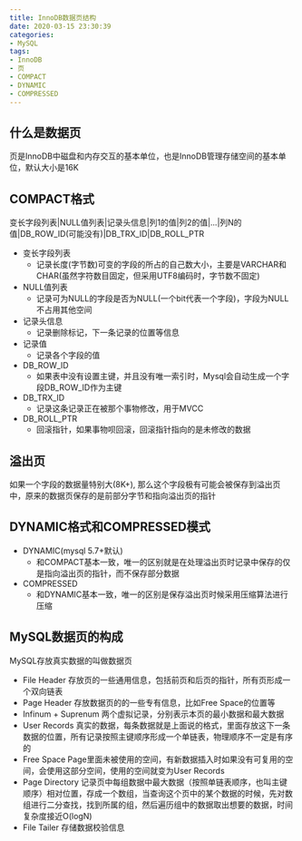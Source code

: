 ```yaml
---
title: InnoDB数据页结构
date: 2020-03-15 23:30:39
categories:
- MySQL
tags:
- InnoDB
- 页
- COMPACT
- DYNAMIC
- COMPRESSED
---
```


## 什么是数据页
页是InnoDB中磁盘和内存交互的基本单位，也是InnoDB管理存储空间的基本单位，默认大小是16K

## COMPACT格式
变长字段列表|NULL值列表|记录头信息|列1的值|列2的值|...|列N的值|DB_ROW_ID(可能没有)|DB_TRX_ID|DB_ROLL_PTR
- 变长字段列表
  - 记录长度(字节数)可变的字段的所占的自己数大小，主要是VARCHAR和CHAR(虽然字符数目固定，但采用UTF8编码时，字节数不固定)
- NULL值列表
  - 记录可为NULL的字段是否为NULL(一个bit代表一个字段)，字段为NULL不占用其他空间
- 记录头信息
  - 记录删除标记，下一条记录的位置等信息
- 记录值
  - 记录各个字段的值
- DB_ROW_ID
  - 如果表中没有设置主键，并且没有唯一索引时，Mysql会自动生成一个字段DB_ROW_ID作为主键
- DB_TRX_ID
  - 记录这条记录正在被那个事物修改，用于MVCC
- DB_ROLL_PTR
  - 回滚指针，如果事物呗回滚，回滚指针指向的是未修改的数据

## 溢出页
如果一个字段的数据量特别大(8K+), 那么这个字段极有可能会被保存到溢出页中，原来的数据页保存的是前部分字节和指向溢出页的指针

## DYNAMIC格式和COMPRESSED模式
- DYNAMIC(mysql 5.7+默认)
  - 和COMPACT基本一致，唯一的区别就是在处理溢出页时记录中保存的仅是指向溢出页的指针，而不保存部分数据
- COMPRESSED
  - 和DYNAMIC基本一致，唯一的区别是保存溢出页时候采用压缩算法进行压缩

## MySQL数据页的构成
MySQL存放真实数据的叫做数据页
- File Header
存放页的一些通用信息，包括前页和后页的指针，所有页形成一个双向链表
- Page Header
存放数据页的的一些专有信息，比如Free Space的位置等
- Infinum + Suprenum
两个虚拟记录，分别表示本页的最小数据和最大数据
- User Records
真实的数据，每条数据就是上面说的格式，里面存放这下一条数据的位置，所有记录按照主键顺序形成一个单链表，物理顺序不一定是有序的
- Free Space
Page里面未被使用的空间，有新数据插入时如果没有可复用的空间，会使用这部分空间，使用的空间就变为User Records
- Page Directory 
记录页中每组数据中最大数据（按照单链表顺序，也叫主键顺序）相对位置，存成一个数组，当查询这个页中的某个数据的时候，先对数组进行二分查找，找到所属的组，然后遍历组中的数据取出想要的数据，时间复杂度接近O(logN)
- File Tailer
存储数据校验信息